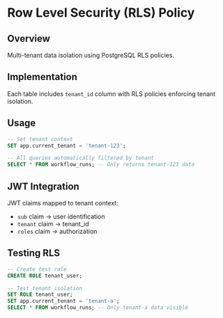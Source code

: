 # Row Level Security (RLS) Policy

## Overview
Multi-tenant data isolation using PostgreSQL RLS policies.

## Implementation
Each table includes `tenant_id` column with RLS policies enforcing tenant isolation.

## Usage
```sql
-- Set tenant context
SET app.current_tenant = 'tenant-123';

-- All queries automatically filtered by tenant
SELECT * FROM workflow_runs; -- Only returns tenant-123 data
```

## JWT Integration
JWT claims mapped to tenant context:
- `sub` claim → user identification  
- `tenant` claim → tenant_id
- `roles` claim → authorization

## Testing RLS
```sql
-- Create test role
CREATE ROLE tenant_user;

-- Test tenant isolation
SET ROLE tenant_user;
SET app.current_tenant = 'tenant-a';
SELECT * FROM workflow_runs; -- Only tenant-a data visible
```